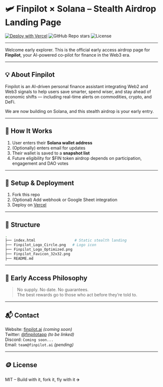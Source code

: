 # 🛩️ Finpilot × Solana – Stealth Airdrop Landing Page

[![Deploy with Vercel](https://vercel.com/button)](https://vercel.com/new/clone?repository-url=https://github.com/mrvcz/finpilot-airdrop)
![GitHub Repo stars](https://img.shields.io/github/stars/mrvcz/finpilot-airdrop?style=social)
![License](https://img.shields.io/github/license/mrvcz/finpilot-airdrop)

---

Welcome early explorer. This is the official early access airdrop page for **Finpilot**, your AI-powered co-pilot for finance in the Web3 era.

---

## 💡 About Finpilot

Finpilot is an AI-driven personal finance assistant integrating Web2 and Web3 signals to help users save smarter, spend wiser, and stay ahead of economic shifts — including real-time alerts on commodities, crypto, and DeFi.

We are now building on Solana, and this stealth airdrop is your early entry.

---

## 🚀 How It Works

1. User enters their **Solana wallet address**
2. (Optionally) enters email for updates
3. Their wallet is saved to a **snapshot list**
4. Future eligibility for $FIN token airdrop depends on participation, engagement and DAO votes

---

## 🔧 Setup & Deployment

1. Fork this repo
2. (Optional) Add webhook or Google Sheet integration
3. Deploy on [Vercel](https://vercel.com/new)

---

## 🧱 Structure

```bash
.
├── index.html                  # Static stealth landing
├── Finpilot_Logo_Circle.png   # Logo icon
├── Finpilot_Logo_Optimized.png
├── Finpilot_Favicon_32x32.png
├── README.md
```

---

## 🧙 Early Access Philosophy

> No supply. No date. No guarantees.  
> The best rewards go to those who act before they’re told to.

---

## 📬 Contact

Website: [finpilot.ai](https://finpilot.ai) *(coming soon)*  
Twitter: [@finpilotapp](https://twitter.com/finpilotapp) *(to be linked)*  
Discord: `Coming soon...`  
Email: `team@finpilot.ai` *(pending)*

---

## 🪙 License

MIT – Build with it, fork it, fly with it ✈️

